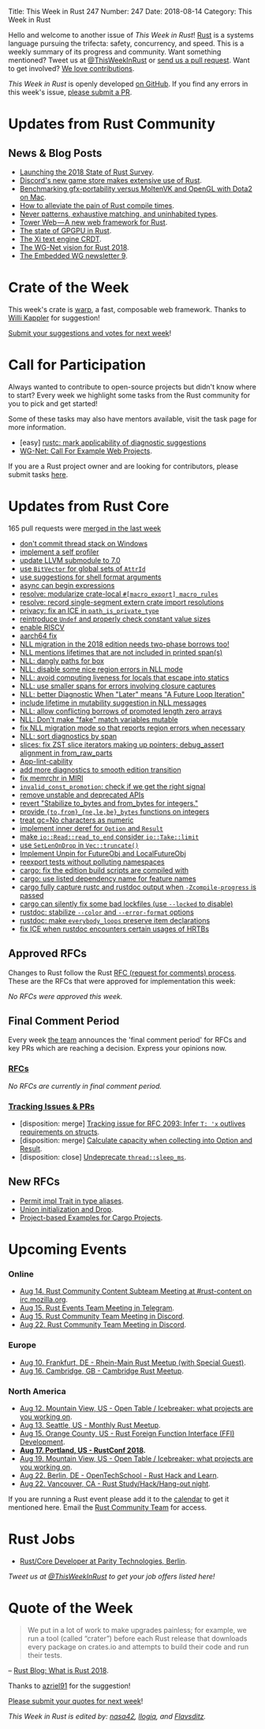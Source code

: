 Title: This Week in Rust 247
Number: 247
Date: 2018-08-14
Category: This Week in Rust

Hello and welcome to another issue of *This Week in Rust*!
[Rust](http://rust-lang.org) is a systems language pursuing the trifecta: safety, concurrency, and speed.
This is a weekly summary of its progress and community.
Want something mentioned? Tweet us at [@ThisWeekInRust](https://twitter.com/ThisWeekInRust) or [send us a pull request](https://github.com/cmr/this-week-in-rust).
Want to get involved? [We love contributions](https://github.com/rust-lang/rust/blob/master/CONTRIBUTING.md).

*This Week in Rust* is openly developed [on GitHub](https://github.com/cmr/this-week-in-rust).
If you find any errors in this week's issue, [please submit a PR](https://github.com/cmr/this-week-in-rust/pulls).

# Updates from Rust Community

## News & Blog Posts

* [Launching the 2018 State of Rust Survey](https://blog.rust-lang.org/2018/08/08/survey.html).
* [Discord's new game store makes extensive use of Rust](https://twitter.com/ManishEarth/status/1027676698068713473).
* [Benchmarking gfx-portability versus MoltenVK and OpenGL with Dota2 on Mac](https://gfx-rs.github.io/2018/08/10/dota2-macos-performance.html).
* [How to alleviate the pain of Rust compile times](https://vfoley.xyz/rust-compile-speed-tips/).
* [Never patterns, exhaustive matching, and uninhabited types](http://smallcultfollowing.com/babysteps/blog/2018/08/13/never-patterns-exhaustive-matching-and-uninhabited-types-oh-my/).
* [Tower Web — A new web framework for Rust](https://medium.com/@carllerche/tower-web-a-new-web-framework-for-rust-e2912856851b).
* [The state of GPGPU in Rust](https://bheisler.github.io/post/state-of-gpgpu-in-rust/).
* [The Xi text engine CRDT](https://github.com/google/xi-editor/blob/e8065a3993b80af0aadbca0e50602125d60e4e38/doc/crdt-details.md).
* [The WG-Net vision for Rust 2018](https://rust-lang-nursery.github.io/wg-net/2018/08/09/going-live.html).
* [The Embedded WG newsletter 9](https://internals.rust-lang.org/t/the-embedded-working-group-newsletter-9/8185).

# Crate of the Week

This week's crate is [warp](https://github.com/seanmonstar/warp), a fast, composable web framework. Thanks to [Willi Kappler](https://users.rust-lang.org/t/crate-of-the-week/2704/428) for suggestion!

[Submit your suggestions and votes for next week][submit_crate]!

[submit_crate]: https://users.rust-lang.org/t/crate-of-the-week/2704

# Call for Participation

Always wanted to contribute to open-source projects but didn't know where to start?
Every week we highlight some tasks from the Rust community for you to pick and get started!

Some of these tasks may also have mentors available, visit the task page for more information.

* [easy] [rustc: mark applicability of diagnostic suggestions](https://github.com/rust-lang/rust/issues/50723)
* [WG-Net: Call For Example Web Projects](https://github.com/rust-lang-nursery/wg-net/issues/44).

If you are a Rust project owner and are looking for contributors, please submit tasks [here][guidelines].

[guidelines]: https://users.rust-lang.org/t/twir-call-for-participation/4821

# Updates from Rust Core

165 pull requests were [merged in the last week][merged]

[merged]: https://github.com/search?q=is%3Apr+org%3Arust-lang+is%3Amerged+merged%3A2018-07-23..2018-07-31

* [don't commit thread stack on Windows](https://github.com/rust-lang/rust/pull/52847)
* [implement a self profiler](https://github.com/rust-lang/rust/pull/51657)
* [update LLVM submodule to 7.0](https://github.com/rust-lang/rust/pull/52983)
* [use `BitVector` for global sets of `AttrId`](https://github.com/rust-lang/rust/pull/52799)
* [use suggestions for shell format arguments](https://github.com/rust-lang/rust/pull/52888)
* [async can begin expressions](https://github.com/rust-lang/rust/pull/52954)
* [resolve: modularize crate-local `#[macro_export] macro_rules`](https://github.com/rust-lang/rust/pull/52234)
* [resolve: record single-segment extern crate import resolutions](https://github.com/rust-lang/rust/pull/52930)
* [privacy: fix an ICE in `path_is_private_type`](https://github.com/rust-lang/rust/pull/53001)
* [reintroduce `Undef` and properly check constant value sizes](https://github.com/rust-lang/rust/pull/52712)
* [enable RISCV](https://github.com/rust-lang/rust/pull/52787)
* [aarch64 fix](https://github.com/rust-lang/llvm/pull/123)
* [NLL migration in the 2018 edition needs two-phase borrows too!](https://github.com/rust-lang/rust/pull/52975)
* [NLL mentions lifetimes that are not included in printed span(s)](https://github.com/rust-lang/rust/pull/52973)
* [NLL: dangly paths for box](https://github.com/rust-lang/rust/pull/52782)
* [NLL: disable some nice region errors in NLL mode](https://github.com/rust-lang/rust/pull/53115)
* [NLL: avoid computing liveness for locals that escape into statics](https://github.com/rust-lang/rust/pull/52991)
* [NLL: use smaller spans for errors involving closure captures](https://github.com/rust-lang/rust/pull/52959)
* [NLL: better Diagnostic When "Later" means "A Future Loop Iteration"](https://github.com/rust-lang/rust/pull/52948)
* [include lifetime in mutability suggestion in NLL messages](https://github.com/rust-lang/rust/pull/52883)
* [NLL: allow conflicting borrows of promoted length zero arrays](https://github.com/rust-lang/rust/pull/52834)
* [NLL: Don't make "fake" match variables mutable](https://github.com/rust-lang/rust/pull/52810)
* [fix NLL migration mode so that reports region errors when necessary](https://github.com/rust-lang/rust/pull/53045)
* [NLL: sort diagnostics by span](https://github.com/rust-lang/rust/pull/52904)
* [slices: fix ZST slice iterators making up pointers; debug_assert alignment in from_raw_parts](https://github.com/rust-lang/rust/pull/52206)
* [App-lint-cability](https://github.com/rust-lang/rust/pull/52968)
* [add more diagnostics to smooth edition transition](https://github.com/rust-lang/cargo/pull/5824)
* [fix memrchr in MIRI](https://github.com/rust-lang/rust/pull/52854)
* [`invalid_const_promotion`: check if we get the right signal](https://github.com/rust-lang/rust/pull/52823)
* [remove unstable and deprecated APIs](https://github.com/rust-lang/rust/pull/52732)
* [revert "Stabilize to_bytes and from_bytes for integers."](https://github.com/rust-lang/rust/pull/52850)
* [provide `{to,from}_{ne,le,be}_bytes` functions on integers](https://github.com/rust-lang/rust/pull/51919)
* [treat gc=No characters as numeric](https://github.com/rust-lang/rust/pull/51609)
* [implement inner deref for `Option` and `Result`](https://github.com/rust-lang/rust/pull/50267)
* [make `io::Read::read_to_end` consider `io::Take::limit`](https://github.com/rust-lang/rust/pull/52939)
* [use `SetLenOnDrop` in `Vec::truncate()`](https://github.com/rust-lang/rust/pull/52908)
* [Implement Unpin for FutureObj and LocalFutureObj](https://github.com/rust-lang/rust/pull/52870)
* [reexport tests without polluting namespaces](https://github.com/rust-lang/rust/pull/52890)
* [cargo: fix the edition build scripts are compiled with](https://github.com/rust-lang/cargo/pull/5861)
* [cargo: use listed dependency name for feature names](https://github.com/rust-lang/cargo/pull/5811)
* [cargo fully capture rustc and rustdoc output when `-Zcompile-progress` is passed](https://github.com/rust-lang/cargo/pull/5862)
* [cargo can silently fix some bad lockfiles (use `--locked` to disable)](https://github.com/rust-lang/cargo/pull/5831)
* [rustdoc: stabilize `--color` and `--error-format` options](https://github.com/rust-lang/rust/pull/53003)
* [rustdoc: make `everybody_loops` preserve item declarations](https://github.com/rust-lang/rust/pull/53002)
* [fix ICE when rustdoc encounters certain usages of HRTBs](https://github.com/rust-lang/rust/pull/52990)

## Approved RFCs

Changes to Rust follow the Rust [RFC (request for comments)
process](https://github.com/rust-lang/rfcs#rust-rfcs). These
are the RFCs that were approved for implementation this week:

*No RFCs were approved this week.*

## Final Comment Period

Every week [the team](https://www.rust-lang.org/team.html) announces the
'final comment period' for RFCs and key PRs which are reaching a
decision. Express your opinions now.

### [RFCs](https://github.com/rust-lang/rfcs/labels/final-comment-period)

*No RFCs are currently in final comment period.*

### [Tracking Issues & PRs](https://github.com/rust-lang/rust/labels/final-comment-period)

* [disposition: merge] [Tracking issue for RFC 2093: Infer `T: 'x` outlives requirements on structs](https://github.com/rust-lang/rust/issues/44493).
* [disposition: merge] [Calculate capacity when collecting into Option and Result](https://github.com/rust-lang/rust/pull/52910).
* [disposition: close] [Undeprecate `thread::sleep_ms`](https://github.com/rust-lang/rust/pull/51610).

## New RFCs

* [Permit impl Trait in type aliases](https://github.com/rust-lang/rfcs/pull/2515).
* [Union initialization and Drop](https://github.com/rust-lang/rfcs/pull/2514).
* [Project-based Examples for Cargo Projects](https://github.com/rust-lang/rfcs/pull/2517).

# Upcoming Events

### Online

* [Aug 14. Rust Community Content Subteam Meeting at #rust-content on irc.mozilla.org](irc://irc.mozilla.org/rust-content).
* [Aug 15. Rust Events Team Meeting in Telegram](https://t.me/joinchat/EkKINhHCgZ9llzvPidOssA).
* [Aug 15. Rust Community Team Meeting in Discord](https://discordapp.com/channels/442252698964721669/443773747350994945).
* [Aug 22. Rust Community Team Meeting in Discord](https://discordapp.com/channels/442252698964721669/443773747350994945).

### Europe

* [Aug 10. Frankfurt, DE - Rhein-Main Rust Meetup (with Special Guest)](https://www.meetup.com/Rust-Rhein-Main/events/253311151).
* [Aug 16. Cambridge, GB - Cambridge Rust Meetup](https://www.meetup.com/Cambridge-Rust-Meetup/events/pzwshpyxlbvb/).

### North America

* [Aug 12. Mountain View, US - Open Table / Icebreaker: what projects are you working on](https://www.meetup.com/Rust-Dev-in-Mountain-View/events/glnfcpyxlbqb/).
* [Aug 13. Seattle, US - Monthly Rust Meetup](https://www.meetup.com/Seattle-Rust-Meetup/events/pkggvpyxlbrb/).
* [Aug 15. Orange County, US - Rust Foreign Function Interface (FFI) Development](https://www.meetup.com/oc-rust/events/253565445/).
* **[Aug 17. Portland, US - RustConf 2018](http://rustconf.com/).**
* [Aug 19. Mountain View, US - Open Table / Icebreaker: what projects are you working on](https://www.meetup.com/Rust-Dev-in-Mountain-View/events/glnfcpyxlbzb/).
* [Aug 22. Berlin, DE - OpenTechSchool - Rust Hack and Learn](https://www.meetup.com/opentechschool-berlin/events/253062831/).
* [Aug 22. Vancouver, CA - Rust Study/Hack/Hang-out night](https://www.meetup.com/Vancouver-Rust/events/dqldspyxlblb/).

If you are running a Rust event please add it to the [calendar] to get
it mentioned here. Email the [Rust Community Team][community] for access.

[calendar]: https://www.google.com/calendar/embed?src=apd9vmbc22egenmtu5l6c5jbfc%40group.calendar.google.com
[community]: mailto:community-team@rust-lang.org

# Rust Jobs

* [Rust/Core Developer at Parity Technologies, Berlin](https://paritytech.io/jobs/).

*Tweet us at [@ThisWeekInRust](https://twitter.com/ThisWeekInRust) to get your job offers listed here!*

# Quote of the Week

> We put in a lot of work to make upgrades painless; for example, we run a tool (called “crater”) before each Rust release that downloads every package on crates.io and attempts to build their code and run their tests.

– [Rust Blog: What is Rust 2018](https://blog.rust-lang.org/2018/07/27/what-is-rust-2018.html).

Thanks to [azriel91](https://users.rust-lang.org/u/azriel91) for the suggestion!

[Please submit your quotes for next week](http://users.rust-lang.org/t/twir-quote-of-the-week/328)!

*This Week in Rust is edited by: [nasa42](https://github.com/nasa42), [llogiq](https://github.com/llogiq), and [Flavsditz](https://github.com/Flavsditz).*
